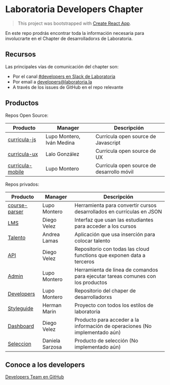# Laboratoria Developers Chapter

> This project was bootstrapped with [Create React App](https://github.com/facebookincubator/create-react-app).

En este repo prodrás encontrar toda la información necesaria para involucrarte
en el Chapter de desarrolladorxs de Laboratoria.

## Recursos

Las principales vías de comunicación del chapter son:

* Por el canal [#developers en Slack de Laboratoria](https://laboratoriala.slack.com/messages/C7TE6F4G7/)
* Por email a [developers@laboratoria.la](mailto:developers@laboratoria.la)
* A través de los issues de GitHub en el repo relevante

## Productos

Repos Open Source:

| Producto |  Manager  | Descripción |
|----------|-----------|-------------|
| [curricula-js](https://github.com/Laboratoria/curricula-js) | Lupo Montero, Iván Medina | Curricula open source de Javascript |
| [curricula-ux](https://github.com/Laboratoria/curricula-ux) | Lalo González | Curricula open source de UX |
| [curricula-mobile](https://github.com/Laboratoria/curricula-mobile) | Lupo Montero | Curricula open source de desarrollo móvil |

Repos privados:

| Producto |  Manager  | Descripción |
|----------|-----------|-------------|
| [course-parser](https://github.com/Laboratoria/course-parser) | Lupo Montero | Herramienta para convertir cursos desarrollados en currículas en JSON |
| [LMS](https://github.com/Laboratoria/lms.laboratoria.la) | Diego Velez | Interfaz que usan las estudiantes para acceder a los cursos |
| [Talento](https://github.com/Laboratoria/talento.laboratoria.la) | Andrea Lamas | Aplicación que usa inserción para colocar talento |
| [API](https://github.com/Laboratoria/api.laboratoria.la) | Diego Velez | Repositorio con todas las cloud functions que exponen data a terceros |
| [Admin](https://github.com/Laboratoria/admin) | Lupo Montero | Herramienta de linea de comandos para ejecutar tareas comunes con los productos |
| [Developers](https://github.com/Laboratoria/developers) | Lupo Montero | Repositorio del chaper de desarrolladorxs |
| [Styleguide](#) | Herman Marin | Proyecto con todos los estilos de laboratoria |
| [Dashboard](#) | Diego Velez | Producto para acceder a la información de operaciones (No implementado aún) |
| [Seleccion](#) | Daniela Sarzosa | Producto de selección (No implementado aún) |

## Conoce a los developers

[Developers Team en GitHub](https://github.com/orgs/Laboratoria/teams/developers/members)
